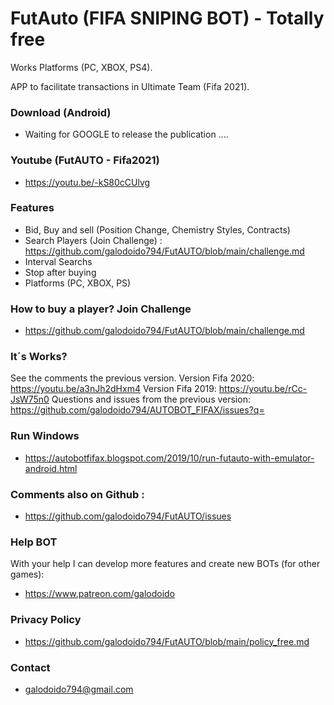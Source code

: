 # FutAuto (FIFA SNIPING BOT) - Totally free
Works Platforms (PC, XBOX, PS4).

APP to facilitate transactions in Ultimate Team (Fifa 2021).

### Download (Android)
* Waiting for GOOGLE to release the publication ....

### Youtube (FutAUTO - Fifa2021)
* https://youtu.be/-kS80cCUlvg

### Features
* Bid, Buy and sell (Position Change, Chemistry Styles, Contracts)   
* Search Players (Join Challenge) : https://github.com/galodoido794/FutAUTO/blob/main/challenge.md
* Interval Searchs
* Stop after buying
* Platforms (PC, XBOX, PS)

### How to buy a player? Join Challenge
* https://github.com/galodoido794/FutAUTO/blob/main/challenge.md

### It´s Works?
See the comments the previous version.
Version Fifa 2020: https://youtu.be/a3nJh2dHxm4
Version Fifa 2019: https://youtu.be/rCc-JsW75n0
Questions and issues from the previous version: https://github.com/galodoido794/AUTOBOT_FIFAX/issues?q=

### Run Windows
* https://autobotfifax.blogspot.com/2019/10/run-futauto-with-emulator-android.html

### Comments also on Github : 
* https://github.com/galodoido794/FutAUTO/issues

### Help BOT
With your help I can develop more features and create new BOTs (for other games): 
* https://www.patreon.com/galodoido

### Privacy Policy
* https://github.com/galodoido794/FutAUTO/blob/main/policy_free.md

### Contact
* galodoido794@gmail.com

